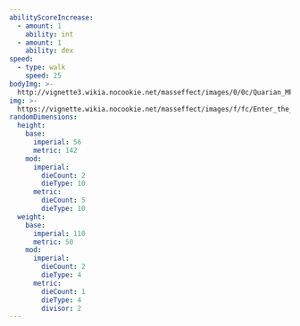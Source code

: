 ```yaml
---
abilityScoreIncrease:
  - amount: 1
    ability: int
  - amount: 1
    ability: dex
speed:
  - type: walk
    speed: 25
bodyImg: >-
  http://vignette3.wikia.nocookie.net/masseffect/images/0/0c/Quarian_MP.png/revision/latest/scale-to-width-down/500
img: >-
  https://vignette.wikia.nocookie.net/masseffect/images/f/fc/Enter_the_admirals.png/revision/latest/scale-to-width-down/640?cb=20121114134430
randomDimensions:
  height:
    base:
      imperial: 56
      metric: 142
    mod:
      imperial:
        dieCount: 2
        dieType: 10
      metric:
        dieCount: 5
        dieType: 10
  weight:
    base:
      imperial: 110
      metric: 50
    mod:
      imperial:
        dieCount: 2
        dieType: 4
      metric:
        dieCount: 1
        dieType: 4
        divisor: 2
---
```

